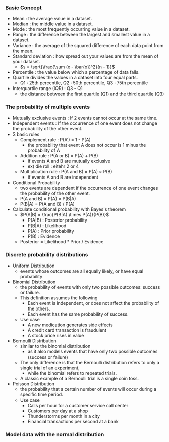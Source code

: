 ### Basic Concept
- Mean : the average value in a dataset.
- Median : the middle value in a dataset.
- Mode : the most frequently occurring value in a dataset.
- Range : the difference between the largest and smallest value in a dataset.
- Variance : the average of the squared difference of each data point from the mean. 
- Standard deviation : how spread out your values are from the mean of your dataset.
  - $s = \sqrt{\frac{\sum (x - \bar{x})^2}{n - 1}}$
- Percentile : the value below which a percentage of data falls. 
- Quartile divides the values in a dataset into four equal parts.
  - Q1 : 25th percentile, Q2 : 50th percentile, Q3 : 75th percentile
- Interquartile range (IQR) : Q3 - Q1
  - the distance between the first quartile (Q1) and the third quartile (Q3)

### The probability of multiple events
- Mutually exclusive events : If 2 events cannot occur at the same time.
- Independent events : If the occurrence of one event does not change the probability of the other event.
- 3 basic rules
  - Complement rule : P(A') = 1 - P(A)
    - the probability that event A does not occur is 1 minus the probability of A
  - Addition rule : P(A or B) = P(A) + P(B)
    - if events A and B are mutually exclusive
    - ex) die roll : eitehr 2 or 4
  - Multiplication rule : P(A and B) = P(A) $\times$ P(B)
    - if events A and B are independent
- Conditional Probability
  - two events are dependent if the occurrence of one event changes the probability of the other event. 
  - P(A and B) = P(A) $\times$ P(B|A)
  - P(B|A) = P(A and B) / P(A)
- Calculate conditional probability with Bayes's theorem
  - $P(A|B) = \frac{P(B|A) \times P(A)}{P(B)}$
    - P(A|B) : Posterior probability
    - P(B|A) : Likelihood
    - P(A) : Prior probability
    - P(B) : Evidence
  - Posterior = Likelihood * Prior / Evidence

### Discrete probability distributions
- Uniform Distribution
  - events whose outcomes are all equally likely, or have equal probability
- Binomial Distribution
  - the probability of events with only two possible outcomes: success or failure.
  - This definition assumes the following
    - Each event is independent, or does not affect the probability of the others.
    - Each event has the same probability of success. 
  - Use case
    - A new medication generates side effects
    - A credit card transaction is fraudulent
    - A stock price rises in value 
- Bernoulli Distribution
  - similar to the binomial distribution
    - as it also models events that have only two possible outcomes (success or failure)
  - The only difference is that the Bernoulli distribution refers to only a single trial of an experiment,
    - while the binomial refers to repeated trials.
  - A classic example of a Bernoulli trial is a single coin toss.
- Poisson Distribution
  - the probability that a certain number of events will occur during a specific time period. 
  - Use case
    - Calls per hour for a customer service call center
    - Customers per day at a shop
    - Thunderstorms per month in a city
    - Financial transactions per second at a bank

### Model data with the normal distribution









